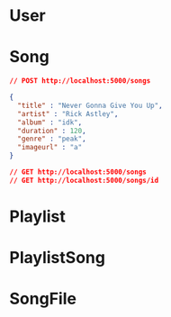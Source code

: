 # User

# Song
``` JSON
// POST http://localhost:5000/songs

{
  "title" : "Never Gonna Give You Up",
  "artist" : "Rick Astley",
  "album" : "idk",
  "duration" : 120,
  "genre" : "peak",
  "imageurl" : "a"
}
```

``` JSON
// GET http://localhost:5000/songs
// GET http://localhost:5000/songs/id
```

# Playlist

# PlaylistSong

# SongFile